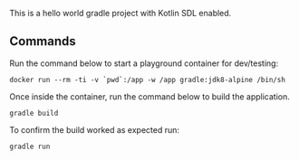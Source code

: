 This is a hello world gradle project with Kotlin SDL enabled.

## Commands
Run the command below to start a playground container for dev/testing:

```docker run --rm -ti -v `pwd`:/app -w /app gradle:jdk8-alpine /bin/sh```

Once inside the container, run the command below to build the application.

`gradle build`

To confirm the build worked as expected run:

`gradle run`
